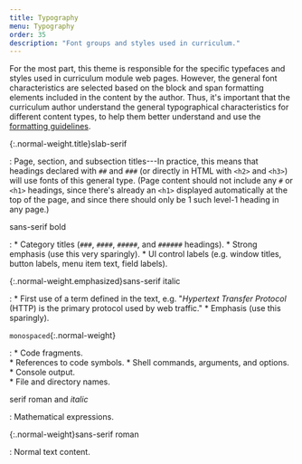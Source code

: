 ```yaml
---
title: Typography
menu: Typography
order: 35
description: "Font groups and styles used in curriculum."
---
```


For the most part, this theme is responsible for the specific typefaces and styles used in curriculum module web pages. However, the general font characteristics are selected based on the block and span formatting elements included in the content by the author. Thus, it's important that the curriculum author understand the general typographical characteristics for different content types, to help them better understand and use the [formatting guidelines](formatting.md).

{:.normal-weight.title}slab-serif

: Page, section, and subsection titles---In practice, this means that headings declared with `##` and `###` (or directly in HTML with `<h2>` and `<h3>`) will use fonts of this general type. (Page content should not include any `#` or `<h1>` headings, since there's already an `<h1>` displayed automatically at the top of the page, and since there should only be 1 such level-1 heading in any page.)

sans-serif bold

: 
    * Category titles (`###`, `####`, `#####`, and `######` headings).
    * Strong emphasis (use this very sparingly).
    * UI control labels (e.g. window titles, button labels, menu item text, field labels).

{:.normal-weight.emphasized}sans-serif italic

: 
    * First use of a term defined in the text, e.g. "_Hypertext Transfer Protocol_ (HTTP) is the primary protocol used by web traffic."
    * Emphasis (use this sparingly).
    
`monospaced`{:.normal-weight}

: 
    * Code fragments.    
    * References to code symbols.
    * Shell commands, arguments, and options.    
    * Console output.    
    * File and directory names.
    
$\text{serif roman and }italic$

: Mathematical expressions.

{:.normal-weight}sans-serif roman

: Normal text content.
